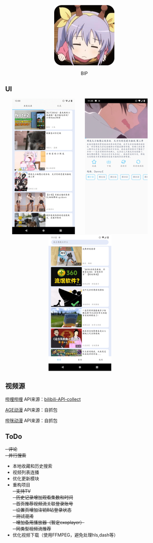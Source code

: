 <div align=center>
<img src ="./img/ic_launcher.png"/>
<p>BIP</p>
</div>


## UI
<div align=center>
<img width = '200' height ='433' src ="./img/ic_screen_shot1.png"/>&emsp;&emsp;
<img width = '200' height ='433' src ="./img/ic_screen_shot2.png"/>&emsp;&emsp;
<img width = '200' height ='433' src ="./img/ic_screen_shot3.png"/>&emsp;&emsp;
</div>

## 视频源
[哔哩哔哩](https://www.bilibili.com/)
API来源：[bilibili-API-collect](https://github.com/SocialSisterYi/bilibili-API-collect)

[AGE动漫](https://www.agemys.com)
API来源：自抓包

[哔咪动漫](https://bimiacg4.net/)
API来源：自抓包

## ToDo
~~- 评论~~  
~~- 并行搜索~~
- 本地收藏和历史搜索
- 视频列表连播
- 优化更新模块
- 重构项目  
  ~~- 支持TV~~  
  ~~- 历史记录增加观看集数和时间~~  
  ~~- 首页推荐视频流关联登录账号~~  
  ~~- 设置页增加注销B站登录状态~~  
  ~~- 测试混淆~~  
  ~~- 增加备用播放器（暂定exoplayer）~~  
  ~~- 同类型视频流推荐~~
- 优化视频下载（使用FFMPEG，避免处理hls,dash等）